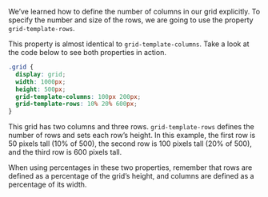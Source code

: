 We’ve learned how to define the number of columns in our grid explicitly. To specify the number and size of the rows, we are going to use the property `grid-template-rows`.

This property is almost identical to `grid-template-columns`. Take a look at the code below to see both properties in action.

```css
.grid {
  display: grid;
  width: 1000px;
  height: 500px;
  grid-template-columns: 100px 200px;
  grid-template-rows: 10% 20% 600px;
}
```

This grid has two columns and three rows. `grid-template-rows` defines the number of rows and sets each row’s height. In this example, the first row is 50 pixels tall (10% of 500), the second row is 100 pixels tall (20% of 500), and the third row is 600 pixels tall.

When using percentages in these two properties, remember that rows are defined as a percentage of the grid’s height, and columns are defined as a percentage of its width.